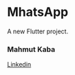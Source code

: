 # MhatsApp

A new Flutter project.

### Mahmut Kaba

[Linkedin](https://www.linkedin.com/in/mahmut-kaba-8ab997253/)
